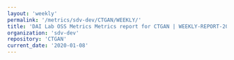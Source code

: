 ```yaml
---
layout: 'weekly'
permalink: '/metrics/sdv-dev/CTGAN/WEEKLY/'
title: 'DAI Lab OSS Metrics Metrics report for CTGAN | WEEKLY-REPORT-2020-01-08'
organization: 'sdv-dev'
repository: 'CTGAN'
current_date: '2020-01-08'
---
```

